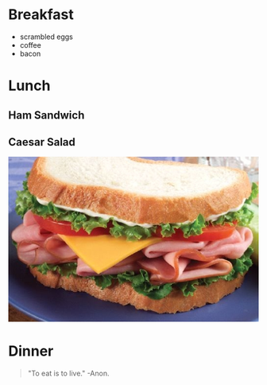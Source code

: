 # Breakfast
* scrambled eggs
* coffee
* bacon

# Lunch
## Ham Sandwich
## Caesar Salad

<!SLIDE>
![a picture of my lunch](ham-sandwich.jpg)

# Dinner
> "To eat is to live." -Anon.
